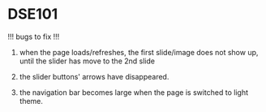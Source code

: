﻿# DSE101

!!! bugs to fix !!!

1.  when the page loads/refreshes,
    the first slide/image does not show up,
    until the slider has move to the 2nd slide

2.  the slider buttons' arrows have disappeared.

3. the navigation bar becomes large when the page is switched to light theme.
